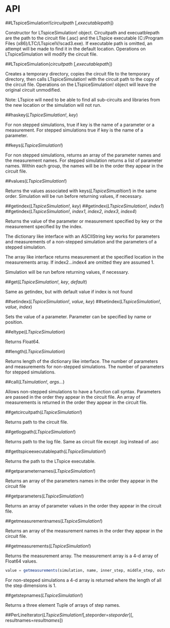 # API

##LTspiceSimulation!(*circuitpath* [,*executablepath*])

Constructor for LTspiceSimulation! object.  Circuitpath and execuatblepath 
are the path to the circuit file (.asc) and the LTspice executable 
(C:/Program Files (x86)/LTC/LTspiceIV/scad3.exe).  If executable path is
omitted, an attempt will be made to find it in the default location.
Operations on LTspiceSimulation will modify the circuit file.

##LTspiceSimulation(*circuitpath* [,*executablepath*])

Creates a temporary directory, copies the circuit file to the temporary
directory, then calls LTspiceSimulation! with the circuit path to the copy 
of the circuit file.  Operations on the LTspiceSimulation! object will leave
the original circuit unmodified.

Note: LTspice will need to be able to find all sub-circuits and libraries
from the new location or the simulation will not run.

##haskey(*LTspiceSimulation!*, *key*)

For non stepped simulations, true if key is the name of a parameter or a
measurement.  For stepped simulations true if key is the name of a parameter.

##keys(*LTspiceSimulation!*)

For non stepped simulations, returns an array of the parameter names and the 
measurement names.  For stepped simulation returns a list of parameter names.
Within each group, the names will be in the order they appear in the circuit
file.

##values(*LTspiceSimulation!*)

Returns the values associated with keys(*LTspiceSimualtion!*) in the same order.
Simulation will be run before returning values, if necessary.

##getindex(*LTspiceSimulation!*, *key*)
##getindex(*LTspiceSimulation!*, *index1*)
##getindex(*LTspiceSimulation!*, *index1*, *index2*, *index3*, *index4*)

Returns the value of the parameter or measurement specified by key 
or the measurement specified by the index.

The dictionary like interface with an ASCIIString key works for parameters 
and measurements of a non-stepped simulation and the parameters of a stepped
simulation.

The array like interface returns measurement at the specified location in the 
measurements array.  If index2...index4 are omitted they are assumed 1.

Simulation will be run before returning values, if necessary.

##get(*LTspiceSimulation!*, *key*, *default*)

Same as getindex, but with default value if index is not found

##setindex(*LTspiceSimulation!*, *value*, *key*)
##setindex(*LTspiceSimulation!*, *value*, *index*)

Sets the value of a parameter.  Parameter can be specified by name
or position.

##eltype(*LTspiceSimulation*)

Returns Float64.

##length(*LTspiceSimulation*)

Returns length of the dictionary like interface.  The number of parameters and measurements for non-stepped simulations.  The number of parameters for stepped simulations.

##call(*LTsimulation!*, *args...*)

Allows non-stepped simulations to have a function call syntax.  Parameters
are passed in the order they appear in the circuit file.  An array of
measurements is returned in the order they appear in the circuit file.

##getcircuitpath(*LTspiceSimulation!*)

Returns path to the circuit file.

##getlogpath(*LTspiceSimulation!*)

Returns path to the log file.  Same as circuit file except .log
instead of .asc

##getltspiceexecutablepath(*LTspiceSimulation!*)

Returns the path to the LTspice executable.

##getparameternames(*LTspiceSimulation!*)

Returns an array of the parameters names in the order they appear in the
circuit file

##getparameters(*LTspiceSimulation!*)

Returns an array of parameter values in the order they appear in the circuit
file.

##getmeasurementnames(*LTspiceSimulation!*)

Returns an array of the measurement names in the order they appear in the
circuit file.

##getmeasurements(*LTspiceSimulation!*)

Returns the measurement array.  The measurement array is a 4-d array of Float64
values.  
 
```julia
value = getmeasurements(simulation, name, inner_step, middle_step, outer_step)
```

For non-stepped simulations a 4-d array is returned where the length of all the 
step dimensions is 1.

##getstepnames(*LTspiceSimulation!*)

Returns a three element Tuple of arrays of step names.

##PerLineIterator(*LTspiceSimulation!*[,steporder=*steporder*][,
					resultnames=*resultnames*])

